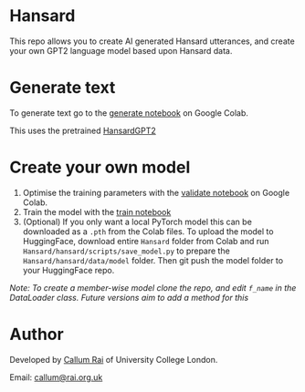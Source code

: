 # Hansard

This repo allows you to create AI generated Hansard utterances, and create your own GPT2 language model based upon Hansard data.

# Generate text

To generate text go to the [generate notebook](https://colab.research.google.com/github/CallumRai/Hansard/blob/master/hansard/scripts/generate.ipynb) on Google Colab.

This uses the pretrained [HansardGPT2](https://huggingface.co/CallumRai/HansardGPT2)

# Create your own model

1. Optimise the training parameters with the [validate notebook](https://colab.research.google.com/github/CallumRai/Hansard/blob/master/hansard/scripts/validate.ipynb) on Google Colab.
2. Train the model with the [train notebook](https://colab.research.google.com/github/CallumRai/Hansard/blob/master/hansard/scripts/train.ipynb)
3. (Optional) If you only want a local PyTorch model this can be downloaded as a ```.pth``` from the Colab files. To upload the model to HuggingFace, download entire ```Hansard``` folder from Colab and run ```Hansard/hansard/scripts/save_model.py``` to prepare the ```Hansard/hansard/data/model``` folder. Then git push the model folder to your HuggingFace repo.

*Note: To create a member-wise model clone the repo, and edit ```f_name``` in the DataLoader class. Future versions aim to add a method for this*

# Author
Developed by [Callum Rai](linkedin.com/in/callumrai) of University College London.

Email: callum@rai.org.uk
